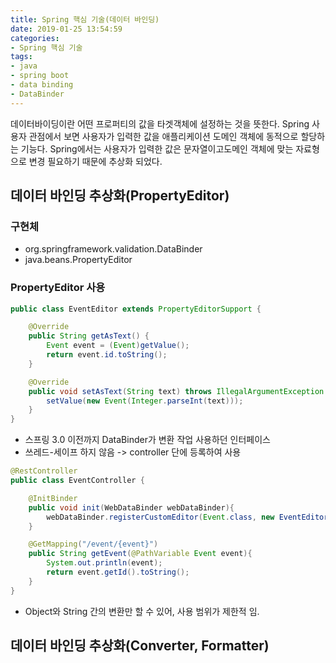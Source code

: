 ```yaml
---
title: Spring 핵심 기술(데이터 바인딩)
date: 2019-01-25 13:54:59
categories:
- Spring 핵심 기술
tags:
- java
- spring boot
- data binding
- DataBinder
---
```


데이터바이딩이란 어떤 프로퍼티의 값을 타겟객체에 설정하는 것을 뜻한다. Spring 사용자 관점에서 보면 사용자가 입력한 값을 애플리케이션 도메인 객체에 동적으로 할당하는 기능다.  Spring에서는 사용자가 입력한 값은 문자열이고도메인 객체에 맞는 자료형으로 변경 필요하기 때문에 추상화 되었다.

<!--more-->  

## 데이터 바인딩 추상화(PropertyEditor)

### 구현체

- org.springframework.validation.DataBinder
- java.beans.PropertyEditor

### PropertyEditor 사용

```java
public class EventEditor extends PropertyEditorSupport {

    @Override
    public String getAsText() {
        Event event = (Event)getValue();
        return event.id.toString();
    }

    @Override
    public void setAsText(String text) throws IllegalArgumentException {
        setValue(new Event(Integer.parseInt(text)));
    }
}
```

- 스프링 3.0 이전까지 DataBinder가 변환 작업 사용하던 인터페이스
- 쓰레드-세이프 하지 않음 -> controller 단에 등록하여 사용

``` java
@RestController
public class EventController {

    @InitBinder
    public void init(WebDataBinder webDataBinder){
        webDataBinder.registerCustomEditor(Event.class, new EventEditor());
    }

    @GetMapping("/event/{event}")
    public String getEvent(@PathVariable Event event){
        System.out.println(event);
        return event.getId().toString();
    }
}
```

- Object와 String 간의 변환만 할 수 있어, 사용 범위가 제한적 임.



## 데이터 바인딩 추상화(Converter, Formatter)